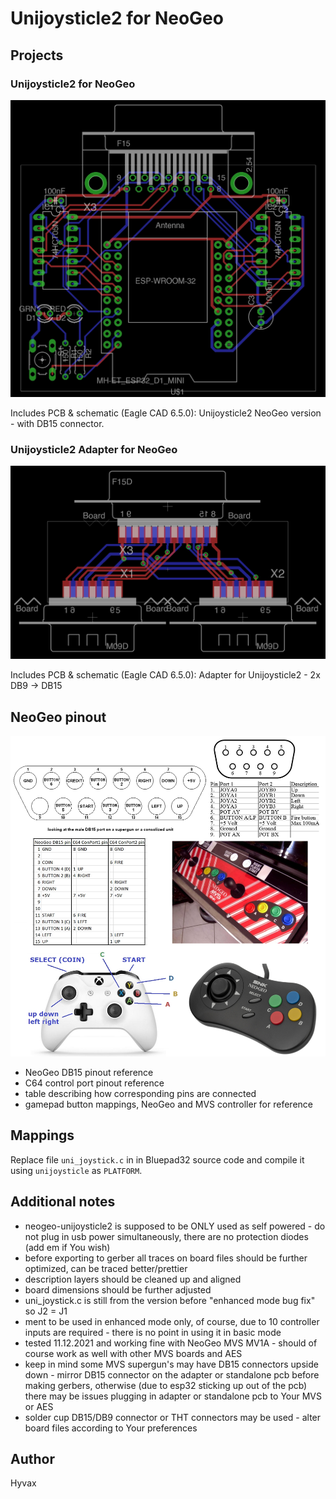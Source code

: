 # Unijoysticle2 for NeoGeo

## Projects

### Unijoysticle2 for NeoGeo

![uni-neogeo](neogeo-unijoysticle2/neogeo-unijoysticle2-board.jpg)

Includes PCB & schematic (Eagle CAD 6.5.0): Unijoysticle2 NeoGeo version - with DB15 connector.

### Unijoysticle2 Adapter for NeoGeo

![uni-neogeo-adapter](neogeo-unijoysticle2-adapter/neogeo-unijoysticle2-adapter-board.jpg)

Includes PCB & schematic (Eagle CAD 6.5.0): Adapter for Unijoysticle2 - 2x DB9 -> DB15

## NeoGeo pinout

![pinout](pinouts-mappings.jpg)

- NeoGeo DB15 pinout reference
- C64 control port pinout reference
- table describing how corresponding pins are connected
- gamepad button mappings, NeoGeo and MVS controller for reference

## Mappings

Replace file `uni_joystick.c` in in Bluepad32 source code and compile it using `unijoysticle` as `PLATFORM`.

## Additional notes

- neogeo-unijoysticle2 is supposed to be ONLY used as self powered - do not plug in usb power simultaneously, there are no protection diodes (add em if You wish)
- before exporting to gerber all traces on board files should be further optimized, can be traced better/prettier
- description layers should be cleaned up and aligned
- board dimensions should be further adjusted
- uni_joystick.c is still from the version before "enhanced mode bug fix" so J2 = J1
- ment to be used in enhanced mode only, of course, due to 10 controller inputs are required - there is no point in using it in basic mode
- tested 11.12.2021 and working fine with NeoGeo MVS MV1A - should of course work as well with other MVS boards and AES
- keep in mind some MVS supergun's may have DB15 connectors upside down - mirror DB15 connector on the adapter or standalone pcb before making gerbers, otherwise (due to esp32 sticking up out of the pcb) there may be issues plugging in adapter or standalone pcb to Your MVS or AES
- solder cup DB15/DB9 connector or THT connectors may be used - alter board files according to Your preferences

## Author

Hyvax
